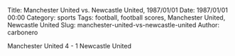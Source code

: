 Title: Manchester United vs. Newcastle United, 1987/01/01
Date: 1987/01/01 00:00
Category: sports
Tags: football, football scores, Manchester United, Newcastle United
Slug: manchester-united-vs-newcastle-united
Author: carbonero


Manchester United 4 - 1 Newcastle United
